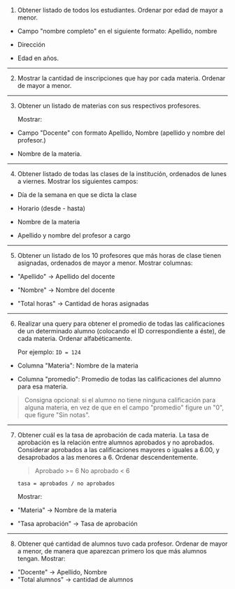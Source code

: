 1) Obtener listado de todos los estudiantes. Ordenar por edad de mayor a menor.

- Campo "nombre completo" en el siguiente formato: Apellido, nombre

- Dirección

- Edad en años.

---

2) Mostrar la cantidad de inscripciones que hay por cada materia. Ordenar de mayor a menor.

  ---

3) Obtener un listado de materias con sus respectivos profesores.

	Mostrar:

- Campo "Docente" con formato Apellido, Nombre (apellido y nombre del profesor.)

- Nombre de la materia.

---  

4) Obtener listado de todas las clases de la institución, ordenados de lunes a viernes. Mostrar los siguientes campos:

- Día de la semana en que se dicta la clase

- Horario (desde - hasta)

- Nombre de la materia

- Apellido y nombre del profesor a cargo

---

5) Obtener un listado de los 10 profesores que más horas de clase tienen asignadas, ordenados de mayor a menor. Mostrar columnas:

- "Apellido" -> Apellido del docente

- "Nombre" -> Nombre del docente

- "Total horas" -> Cantidad de horas asignadas

---

6) Realizar una query para obtener el promedio de todas las calificaciones de un determinado alumno (colocando el ID correspondiente a éste), de cada materia. Ordenar alfabéticamente.

	Por ejemplo: 	`ID = 124`

- Columna "Materia": Nombre de la materia

- Columna "promedio": Promedio de todas las calificaciones del alumno para esa materia.

> Consigna opcional: si el alumno no tiene ninguna calificación para alguna materia, en vez de que en el campo "promedio" figure un "0", que figure "Sin notas".

---

7) Obtener cuál es la tasa de aprobación de cada materia. La tasa de aprobación es la relación entre alumnos aprobados y no aprobados. Considerar aprobados a las calificaciones mayores o iguales a 6.00, y desaprobados a las menores a 6. Ordenar descendentemente.

	> Aprobado >= 6
	> No aprobado < 6

	`tasa = aprobados / no aprobados`

	Mostrar:

- "Materia" -> Nombre de la materia

- "Tasa aprobación" -> Tasa de aprobación

---

8) Obtener qué cantidad de alumnos tuvo cada profesor. Ordenar de mayor a menor, de manera que aparezcan primero los que más alumnos tengan. Mostrar:
- "Docente" -> Apellido, Nombre
- "Total alumnos" -> cantidad de alumnos 
